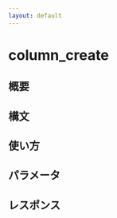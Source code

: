 ```yaml
---
layout: default
---
```


<div class="jumbotron">
<h1>column_create</h1>
</div>

## 概要


## 構文


## 使い方


## パラメータ


## レスポンス


